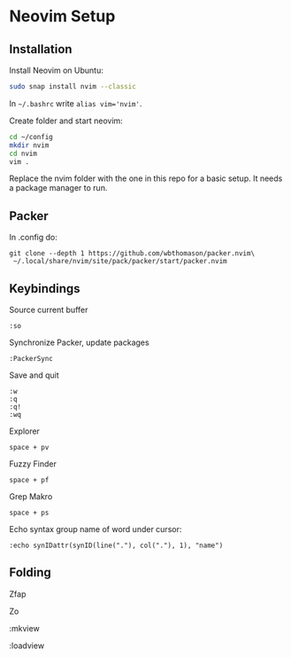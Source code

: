 # Neovim Setup

## Installation

Install Neovim on Ubuntu:

```bash
sudo snap install nvim --classic
```

In `~/.bashrc` write `alias vim='nvim'`.

Create folder and start neovim:

```bash
cd ~/config
mkdir nvim
cd nvim
vim .
```

Replace the nvim folder with the one in this repo for a basic setup. It needs a package manager to run.

## Packer

In .config do:

```
git clone --depth 1 https://github.com/wbthomason/packer.nvim\
 ~/.local/share/nvim/site/pack/packer/start/packer.nvim
```

## Keybindings

Source current buffer

```
:so
```

Synchronize Packer, update packages

```
:PackerSync
```

Save and quit

```
:w
:q
:q!
:wq
```

Explorer

```
space + pv
```

Fuzzy Finder

```
space + pf
```

Grep Makro

```
space + ps
```

Echo syntax group name of word under cursor:

```
:echo synIDattr(synID(line("."), col("."), 1), "name")
```

## Folding

Zfap

Zo

:mkview

:loadview
